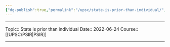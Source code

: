 ```yaml
---
{"dg-publish":true,"permalink":"/upsc/state-is-prior-than-individual/","dgHomeLink":true,"dgPassFrontmatter":false}
---
```


----
Topic:: State is prior than individual
Date:: 2022-06-24
Course:: [[UPSC/PSIR|PSIR]] 

----



